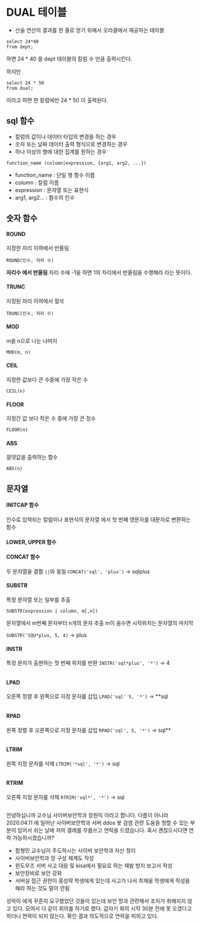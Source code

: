 # DUAL 테이블

- 산술 연산의 결과를 한 줄로 얻기 위해서 오라클에서 제공하는 테이블

```
select 24*40
from dept;
```
하면 24 * 40 을 dept 테이블의 칼럼 수 만큼 출력시킨다.

하지만

```
select 24 * 50
from dual;
```
이라고 하면 한 칼럼에만 24 * 50 이 출력된다.

## sql 함수

- 칼럼의 값이나 데이터 타입의 변경을 하는 경우
- 숫자 또는 날짜 데이터 출력 형식으로 변경하는 경우
- 하나 이상의 행에 대한 집계를 원하는 경우

```
function_name (column|expression, {arg1, arg2, ...})
```

- function_name : 단일 행 함수 이름
- column  : 칼럼 이름
- expression : 문자열 또는 표현식
- arg1, arg2... : 함수의 인수

## 숫자 함수

#### ROUND
지정한 자리 이하에서 반올림 
```
ROUND(인수, 자리 수)
```
**자리수 에서 반올림**
자리 수에 -1을 하면 1의 자리에서 반올림을 수행해라 라는 뜻이다.

#### TRUNC
지정된 자리 이하에서 절삭
```
TRUNC(인수, 자리 수)
```

#### MOD
m을 n으로 나눈 나머지
```
MOD(m, n)
```

#### CEIL
지정한 값보다 큰 수중에 가장 작은 수
```
CEIL(n)
```

#### FLOOR
지정간 값 보다 작은 수 중에 가장 큰 정수
```
FLOOR(n)
```

#### ABS 
절댓값을 출력하는 함수
```
ABS(n)
```


## 문자열

#### INITCAP 함수
인수로 입력되는 칼럼이나 표현식의 문자열 에서 첫 번째 영문자를 대문자로 변환하는 함수

#### LOWER, UPPER 함수

#### CONCAT 함수
두 문자열을 결함 `||`와 동일
`CONCAT('sql', 'plus')` -> sqlplus

#### SUBSTR
특정 문자열 또는 일부를 추출
```
SUBSTR(expression | column, m[,n])
```
문자열에서 m번째 문자부터 n개의 문자 추출
m이 음수면 시작위치는 문자열의 마지막

`SUBSTR('SQU*plus, 5, 4)` -> plus

#### INSTR
특정 문자가 출현하는 첫 번째 위치를 반환
`INSTR('sql*plus', '*')` -> 4
```

```

#### LPAD
오른쪽 정렬 후 왼쪽으로 지정 문자를 삽입
`LPAD('sql' 5, '*')` -> **sql
```

```

#### RPAD
왼쪽 정렬 후 오른쪽으로 지정 문자를 삽입
`RPAD('sql', 5, '*')` -> sql**
```

```


#### LTRIM
왼쪽 지정 문자를 삭제
`LTRIM('*sql', '*')` -> sql
```

```

#### RTRIM
오른쪽 지정 문자를 삭제
`RTRIM('sql*', '*')` -> sql
```

```

안녕하십니까 교수님 사이버보안학과 장원익 이라고 합니다.
다름이 아니라 2020.04.11 에 일어난 사이버보안학과 서버 ddos 봇 감염 관련 도움을 청할 수 있는 부분이 있어서 쉬는 날에 저의 결례를 무릅쓰고 연락을 드렸습니다. 혹시 괜찮으시다면 연락 가능하시겠습니까?

- 함형민 교수님이 주도하시는 사이버 보안학과 자산 정리
- 사이버보안학과 망 구성 체계도 작성
- 윈도우즈 서버 사고 대응 및 kisa에서 필요로 하는 재발 방지 보고서 작성
- 보안장비로 보안 강화
- 서버실 접근 권한이 홍성락 학생에게 있는데 사고가 나서 최재웅 학생에게 작성을 해라 하는 것도 말이 안됨

성락이 에게 꾸준히 요구했었던 것들이 있는데 보안 망과 관련해서 조치가 취해지지 않고 있다. 모여서 다 같이 회의를 하기로 했다.
갑자기 회의 시작 30분 전에 못 오겠다고 하더니 연락이 되지 않는다. 확인 결과 의도적으로 연락을 피하고 있다.